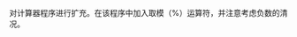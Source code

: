 <!--
 * @Descripttion: 
 * @version: v0.1
 * @Author: Elon C
 * @Date: 2021-01-22 20:47:41
 * @LastEditors: Elon C
 * @LastEditTime: 2021-01-22 20:48:03
 * @FilePath: \C-Programing-Language\Execrise\Chapter-4\4-3.MD
-->
对计算器程序进行扩充。在该程序中加入取模（%）运算符，并注意考虑负数的清况。